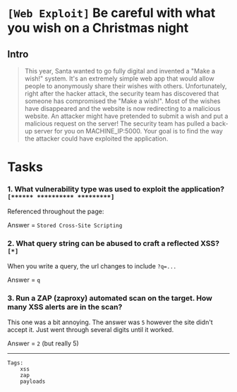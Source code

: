 # `[Web Exploit]` Be careful with what you wish on a Christmas night
## Intro
>This year, Santa wanted to go fully digital and invented a "Make a wish!" system. It's an extremely simple web app that would allow people to anonymously share their wishes with others. Unfortunately, right after the hacker attack, the security team has discovered that someone has compromised the "Make a wish!". Most of the wishes have disappeared and the website is now redirecting to a malicious website.  An attacker might have pretended to submit a wish and put a malicious request on the server! The security team has pulled a back-up server for you on MACHINE_IP:5000. Your goal is to find the way the attacker could have exploited the application.

# Tasks

### 1. What vulnerability type was used to exploit the application? `[****** ********** *********]`

Referenced throughout the page:

Answer = `Stored Cross-Site Scripting`

### 2. What query string can be abused to craft a reflected XSS? `[*]`

When you write a query, the url changes to include `?q=...`

Answer = `q`

### 3. Run a ZAP (zaproxy) automated scan on the target. How many XSS alerts are in the scan?

This one was a bit annoying. The answer was `5` however the site didn't accept it. Just went through several digits until it worked.

Answer = `2` (but really 5)

---
```
Tags:
    xss
    zap
    payloads
```